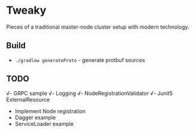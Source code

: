 # Tweaky

Pieces of a traditional master-node cluster setup with modern technology.

## Build

- `./gradlew generateProto` - generate protbuf sources


## TODO

√- GRPC sample
√- Logging
√- NodeRegistrationValidator
√- Junit5 ExternalResource
- Implement Node registration
- Dagger example
- ServiceLoader example